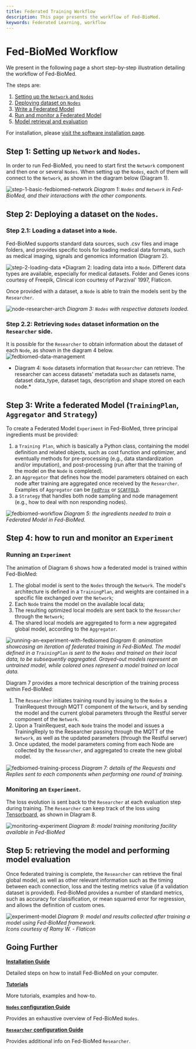 ```yaml
---
title: Federated Training Workflow
description: This page presents the workflow of Fed-BioMed.
keywords: Federated Learning, workflow
---
```


# Fed-BioMed Workflow

We present in the following page a short step-by-step illustration detailing the workflow of Fed-BioMed.

The steps are:

 1. <a class="scroller-link" href="#step-1-setting-up-network-and-nodes">Setting up the <code>Network</code> and <code>Nodes</code></a>
 2. <a class="scroller-link" href="#step-2-deploying-datasets-on-the-nodes">Deploying dataset on <code>Nodes</code> </a>
 3. <a class="scroller-link" href="#step-3-write-a-federated-model-trainingplan-aggregator-and-strategy" >Write a Federated Model</a>
 4. <a class="scroller-link" href="#step-4-how-to-run-and-monitor-an-experiment">Run and monitor a Federated Model</a>
 5. <a class="scroller-link" href="#step-5-retrieving-the-model-and-performing-model-evaluation">Model retrieval and evaluation</a>

For installation, please [visit the software installation page](../tutorials/installation/0-basic-software-installation.md).

## Step 1: Setting up `Network` and `Nodes`.

In order to run Fed-BioMed, you need to start first the `Network` component and then one or several `Nodes`.
When setting up the `Nodes`, each of them will connect to the `Network`, as shown in the diagram below (Diagram 1). 

![step-1-basic-fedbiomed-network](../assets/img/diagrams/fedbiomed-worflow-step1.jpg#img-centered-lr)
*Diagram 1: `Nodes` and `Network` in Fed-BioMed, and their interactions with the other components.*


## Step 2: Deploying a dataset on the `Nodes`.

### Step 2.1: Loading a dataset into a `Node`.

Fed-BioMed supports standard data sources, such .csv files and image folders, and provides specific tools for loading medical data formats, such as  medical imaging, signals and genomics information (Diagram 2).

![step-2-loading-data](../assets/img/diagrams/fedbiomed-workflow-step2-loading_data.jpg#img-centered-lr)
*Diagram 2: loading data into a `Node`. Different data types are available, especially for medical datasets. Folder and Genes icons courtesy of Freepik, Clinical icon courtesy of Parzival' 1997, Flaticon.


Once provided with a dataset, a `Node` is able to train the models sent by the `Researcher`.

![node-researcher-arch](../assets/img/diagrams/fedbiomed-worklow-step-2-dataset.jpg#img-centered-lr)
*Diagram 3: <code>Nodes</code> with respective datasets loaded.*


### Step 2.2: Retrieving `Nodes` dataset information on the `Researcher` side.

It is possible for the `Researcher` to obtain information about the dataset of each `Node`, as shown in the diagram 4 below.
![fedbiomed-data-management](../assets/img/diagrams/fedbiomed-workflow-step2-list-request.jpg#img-centered-lr)
* Diagram 4: `Node` datasets information that `Researcher` can retrieve. The researcher can access datasets' metadata such as datasets name, dataset data_type, dataset tags, description and shape stored on each node.*

## Step 3: Write a federated Model (`TrainingPlan`, `Aggregator` and `Strategy`)

To create a Federated Model `Experiment` in Fed-BioMed, three principal ingredients must be provided:

1. a `Training Plan`, which is basically a Python class, containing the model definition and related objects, such as cost function and optimizer, and eventually methods for pre-processing (e.g., data standardization and/or imputation), and post-processing (run after that the training of the model on the `Node` is completed).
2. an `Aggregator` that defines how the model parameters obtained on each node after training are aggregated once received by the `Researcher`. Examples of `Aggregator` can be [`FedProx`](https://arxiv.org/abs/1812.06127) or [`SCAFFOLD`](https://arxiv.org/abs/1910.06378).
3. a `Strategy` that handles both node sampling and node management (e.g., how to deal with non responding nodes). 

![fedbiomed-workflow](../assets/img/diagrams/fedbiomed-workflow-step3.jpg#img-centered-lr)
*Diagram 5: the ingredients needed to train a Federated Model in Fed-BioMed.*


## Step 4:  how to run and monitor an `Experiment`

### Running an `Experiment`

The animation of Diagram 6 shows how a federated model is trained within Fed-BioMed: 

1. The global model is sent to the `Nodes` through the `Network`. The model's architecture is defined in a `TrainingPlan`, and weights are contained in a specific file exchanged over the `Network`;
2. Each `Node` trains the model on the available local data;
3. The resulting optimized local models are sent back to the `Researcher` through the `Network`;
4. The shared local models are aggregated to form a new aggregated global model, according to the `Aggregator`.

![running-an-experiment-with-fedbiomed](../assets/img/diagrams/fedbiomed-workflow-step4.gif#img-centered-lr)
*Diagram 6: animation showcasing an iteration of federated training in Fed-BioMed. The model defined in a `TrainingPlan` is sent to the `Nodes` and trained on their local data, to be subsequently aggregated. Grayed-out models represent an untrained model, while colored ones represent a model trained on local data.*

Diagram 7 provides a more technical description of the training process within Fed-BioMed:


1. The `Researcher` initiates training round by issuing to the `Nodes` a TrainRequest through MQTT component of the `Network`, and by sending the model and the current global parameters through the Restful server component of the `Network`. 
2. Upon a TrainRequest, each `Node` trains the model and issues a TrainingReply to the Researcher passing through the MQTT of the `Network`, as well as the updated parameters (through the Restful server)
3. Once updated, the model parameters coming from each Node are collected by the `Researcher`, and aggregated to create the new global model.

![fedbiomed-training-process](../assets/img/diagrams/fedbiomed-workflow-summary.jpg#img-centered-lr)
*Diagram 7: details of the Requests and Replies sent to each components when performing one round of training.* 

### Monitoring an `Experiment`.

The loss evolution is sent back to the `Researcher` at each evaluation step during training. The `Researcher` can keep track of the loss using [Tensorboard](../user-guide/researcher/tensorboard.md), as shown in DIagram 8.

![monitoring-experiment](../assets/img/diagrams/fedbiomed-workflow-step4-monitoring.jpg#img-centered-lr)
*Diagram 8: model training monitoring facility available in Fed-BioMed*

## Step 5: retrieving the model and performing model evaluation

Once federated training is complete, the `Researcher` can retrieve the final global model, as well as other relevant information such as the timing between each connection, loss and the testing metrics value (if a validation dataset is provided). Fed-BioMed provides a number of standard metrics, such as accuracy for classification, or mean squarred error for regression, and allows the definition of custom ones. 

![experiment-model](../assets/img/diagrams/fedbiomed-workflow-step5-retrieving-results.jpg#img-centered-lr)
*Diagram 9: model and results collected after training a model using Fed-BioMed framework.  
Icons courtesy of Ramy W. - Flaticon*

## Going Further

[**Installation Guide**](../tutorials/installation/0-basic-software-installation.md) 

Detailed steps on how to install Fed-BioMed on your computer.

[**Tutorials**](../tutorials/pytorch/01_PyTorch_MNIST_Single_Node_Tutorial.ipynb) 

More tutorials, examples and how-to.

[**`Nodes` configuration Guide**](../user-guide/nodes/configuring-nodes.md) 

Provides an exhaustive overview of Fed-BioMed `Nodes`.

[**`Researcher` configuration Guide**](../user-guide/researcher/training-plan.md) 

Provides additional info on Fed-BioMed `Researcher`.
